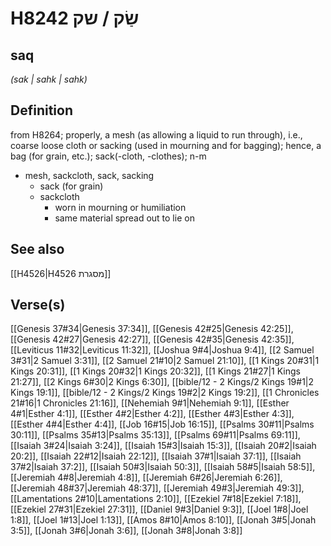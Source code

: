 # H8242 שַׂק / שק

## saq

_(sak | sahk | sahk)_

## Definition

from H8264; properly, a mesh (as allowing a liquid to run through), i.e., coarse loose cloth or sacking (used in mourning and for bagging); hence, a bag (for grain, etc.); sack(-cloth, -clothes); n-m

- mesh, sackcloth, sack, sacking
  - sack (for grain)
  - sackcloth
    - worn in mourning or humiliation
    - same material spread out to lie on

## See also

[[H4526|H4526 מסגרת]]

## Verse(s)

[[Genesis 37#34|Genesis 37:34]], [[Genesis 42#25|Genesis 42:25]], [[Genesis 42#27|Genesis 42:27]], [[Genesis 42#35|Genesis 42:35]], [[Leviticus 11#32|Leviticus 11:32]], [[Joshua 9#4|Joshua 9:4]], [[2 Samuel 3#31|2 Samuel 3:31]], [[2 Samuel 21#10|2 Samuel 21:10]], [[1 Kings 20#31|1 Kings 20:31]], [[1 Kings 20#32|1 Kings 20:32]], [[1 Kings 21#27|1 Kings 21:27]], [[2 Kings 6#30|2 Kings 6:30]], [[bible/12 - 2 Kings/2 Kings 19#1|2 Kings 19:1]], [[bible/12 - 2 Kings/2 Kings 19#2|2 Kings 19:2]], [[1 Chronicles 21#16|1 Chronicles 21:16]], [[Nehemiah 9#1|Nehemiah 9:1]], [[Esther 4#1|Esther 4:1]], [[Esther 4#2|Esther 4:2]], [[Esther 4#3|Esther 4:3]], [[Esther 4#4|Esther 4:4]], [[Job 16#15|Job 16:15]], [[Psalms 30#11|Psalms 30:11]], [[Psalms 35#13|Psalms 35:13]], [[Psalms 69#11|Psalms 69:11]], [[Isaiah 3#24|Isaiah 3:24]], [[Isaiah 15#3|Isaiah 15:3]], [[Isaiah 20#2|Isaiah 20:2]], [[Isaiah 22#12|Isaiah 22:12]], [[Isaiah 37#1|Isaiah 37:1]], [[Isaiah 37#2|Isaiah 37:2]], [[Isaiah 50#3|Isaiah 50:3]], [[Isaiah 58#5|Isaiah 58:5]], [[Jeremiah 4#8|Jeremiah 4:8]], [[Jeremiah 6#26|Jeremiah 6:26]], [[Jeremiah 48#37|Jeremiah 48:37]], [[Jeremiah 49#3|Jeremiah 49:3]], [[Lamentations 2#10|Lamentations 2:10]], [[Ezekiel 7#18|Ezekiel 7:18]], [[Ezekiel 27#31|Ezekiel 27:31]], [[Daniel 9#3|Daniel 9:3]], [[Joel 1#8|Joel 1:8]], [[Joel 1#13|Joel 1:13]], [[Amos 8#10|Amos 8:10]], [[Jonah 3#5|Jonah 3:5]], [[Jonah 3#6|Jonah 3:6]], [[Jonah 3#8|Jonah 3:8]]